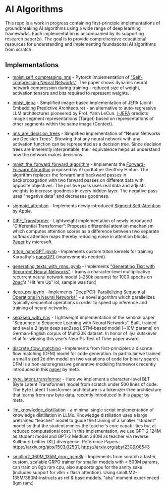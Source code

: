 # AI Algorithms

This repo is a work in progress containing first-principle implementations of groundbreaking AI algorithms using a wide range of deep learning frameworks. Each implementation is accompanied by its supporting research paper(s). The goal is to provide comprehensive educational resources for understanding and implementing foundational AI algorithms from scratch.

## Implementations
- [mnist_self_compressing_nns](https://github.com/Jaykef/ai-algorithms/blob/main/mnist_self_compression.ipynb) - Pytorch implementation of ["Self-compressing Neural Networks"](https://arxiv.org/pdf/2301.13142). The paper shows dynamic neural network compression during training - reduced size of weight, activation tensors and bits required to represent weights.
- [mnist_ijepa](https://github.com/Jaykef/ai-algorithms/blob/main/mnist_ijepa.ipynb) - Simplified image-based implementation of JEPA (Joint-Embedding Predictive Architecture) - an alternative to auto-regressive LLM architectures pioneered by Prof. Yann LeCun. [I-JEPA](https://arxiv.org/pdf/2301.08243.pdf) predicts image segment representations (Target) based on representations of other segments within the same image (Context).
- [nns_are_decision_trees](https://github.com/Jaykef/ai-algorithms/blob/main/nns_are%20decision_trees.ipynb) - Simplified implementation of “Neural Networks are Decision Trees”. Showing that any neural network with any activation function can be represented as a decision tree. Since decision trees are inherently interpretable, their equivalence helps us understand how the network makes decisions.
- [mnist_the_forward_forward_algorithm](https://github.com/Jaykef/ai-algorithms/blob/main/mnist_the_forward_forward_algorithm.ipynb) - Implements the [Forward-Forward Algorithm](https://arxiv.org/abs/2212.13345) proposed by AI godfather Geoffrey Hinton. The algorithm replaces the forward and backward passes in backpropagation with two forward passes on different data with opposite objectives. The positive pass uses real data and adjusts weights to increase goodness in every hidden layer. The negative pass uses "negative data" and decreases goodness.
- [sigmoid_attention](https://github.com/Jaykef/ai-algorithms/blob/main/sigmoid_attn.ipynb) - Implements newly introduced [Sigmoid Self-Attention](https://arxiv.org/abs/2409.04431) by Apple.
- [DIFF_Transformer](https://github.com/Jaykef/ai-algorithms/blob/main/DIFF_Transformer.ipynb) - Lightweight implementation of newly introduced “Differential Transformer”: Proposes differential attention mechanism which computes attention scores as a difference between two separate softmax attention maps thereby reducing noise in attention blocks. [Paper](https://arxiv.org/pdf/2410.05258) by microsoft.
- [triton_nanoGPT.ipynb](https://github.com/Jaykef/ai-algorithms/blob/main/triton_nanoGPT.ipynb) - Implements custom triton kernels for training Karpathy's [nanoGPT](https://github.com/karpathy/nanoGPT) (improvements needed).
- [generating_texts_with_rnns.ipynb](https://github.com/Jaykef/ai-algorithms/blob/main/generating_texts_with_rnns.ipynb) - Implements ["Generating Text with Recurrent Neural Networks"](https://icml.cc/2011/papers/524_icmlpaper.pdf) - trains a character-level multiplicative recurrent neural network model (~250k params) for 1000 epochs on [2pac](https://github.com/Jaykef/ai-algorithms/blob/main/data/tupac.txt)'s "Hit 'em Up" lol, sample was fun:)
- [deep_pcr.ipynb](https://github.com/Jaykef/ai-algorithms/blob/main/deep_pcr.ipynb) - Implements ["DeepPCR: Parallelizing Sequential Operations in Neural Networks"](https://machinelearning.apple.com/research/deeppcr) - a novel algorithm which parallelizes typically sequential operations in order to speed up inference and training of neural networks.
- [seq2seq_with_nns](https://github.com/Jaykef/ai-algorithms/blob/main/seq2seq.ipynb) - Lightweight implementation of the seminal paper “Sequence to Sequence Learning with Neural Networks”. Built, trained and eval a 2 layer deep seq2seq LSTM-based model (~10M params) on German-English corpus of Multi30K dataset. In honor of Ilya sutskever et al for winning this year’s NeurIPs Test of Time paper award.
- [discrete_flow_matching](https://github.com/Jaykef/ai-algorithms/blob/main/dfm.ipynb) - Implements from first-principles a discrete flow matching (DFM) model for code generation. In particular we trained a small sized 2d dfm model on two variations of code for binary search. DFM is a non-autoregressive generative modeling framework recently introduced in this <a href="https://arxiv.org/pdf/2407.15595">paper</a> by meta.
- [byte_latent_transformer](https://github.com/Jaykef/ai-algorithms/blob/main/byte_latent_transformer.ipynb) - Here we implement a character-level BLT (Byte Latent Transformer) model from scratch under 500 lines of code. The Byte Latent Transformer architecture is a tokenizer-free architecture that learns from raw byte data, recently introduced in this [paper](https://dl.fbaipublicfiles.com/blt/BLT__Patches_Scale_Better_Than_Tokens.pdf) by meta.

- [llm_knowledge_distillation](https://github.com/Jaykef/ai-algorithms/blob/main/llm_knowledge_distillation.ipynb) - a minimal single script implementation of knowledge distillation in LLMs. Knowledge distillation uses a large pretrained “teacher” model to guide the training of a smaller “student” model so that the student mimics the teacher’s core capabilities but at reduced computational cost. In this implementation, we use GPT-2 124M as student model and GPT-2 Medium 340M as teacher via reverse Kullback-Leibler (KL) divergence. Reference Papers: https://arxiv.org/abs/1503.02531, https://arxiv.org/abs/2306.08543
- [smollm2_360M_135M_grpo_gsm8k](https://github.com/Jaykef/ai-algorithms/blob/main/smollm2_360M_135M_grpo_gsm8k.ipynb) - Implements from scratch a faster, custom, scalable GRPO trainer for smaller models with < 500M params, can train on 8gb ram cpu, also supports gpu for the sanity sake (includes support for vllm + flash attention). Using smolLM2-135M/360M-instructs as ref & base models. “aha” moment experienced 8gm ram:)
